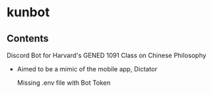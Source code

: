 # kunbot
## Contents
Discord Bot for Harvard's GENED 1091 Class on Chinese Philosophy
* Aimed to be a mimic of the mobile app, Dictator

  
  Missing .env file with Bot Token
